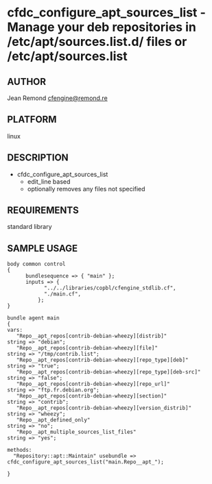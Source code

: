 # cfdc_configure_apt_sources_list - Manage your deb repositories in /etc/apt/sources.list.d/ files or /etc/apt/sources.list
## AUTHOR
Jean Remond <cfengine@remond.re>

## PLATFORM
linux

## DESCRIPTION
* cfdc_configure_apt_sources_list
    - edit_line based
    - optionally removes any files not specified 


## REQUIREMENTS
standard library

## SAMPLE USAGE
    body common control
    {
          bundlesequence => { "main" };
          inputs => {
                "../../libraries/copbl/cfengine_stdlib.cf",
                "./main.cf",
              };
    }

    bundle agent main
    {
    vars:
       "Repo__apt_repos[contrib-debian-wheezy][distrib]"             string => "debian";
       "Repo__apt_repos[contrib-debian-wheezy][file]"                string => "/tmp/contrib.list";
       "Repo__apt_repos[contrib-debian-wheezy][repo_type][deb]"      string => "true";
       "Repo__apt_repos[contrib-debian-wheezy][repo_type][deb-src]"  string => "false";
       "Repo__apt_repos[contrib-debian-wheezy][repo_url]"            string => "ftp.fr.debian.org";
       "Repo__apt_repos[contrib-debian-wheezy][section]"             string => "contrib";
       "Repo__apt_repos[contrib-debian-wheezy][version_distrib]"     string => "wheezy";
       "Repo__apt_defined_only"                                      string => "no";
       "Repo__apt_multiple_sources_list_files"                       string => "yes";

    methods:
      "Repository::apt::Maintain" usebundle => cfdc_configure_apt_sources_list("main.Repo__apt_");

    }

